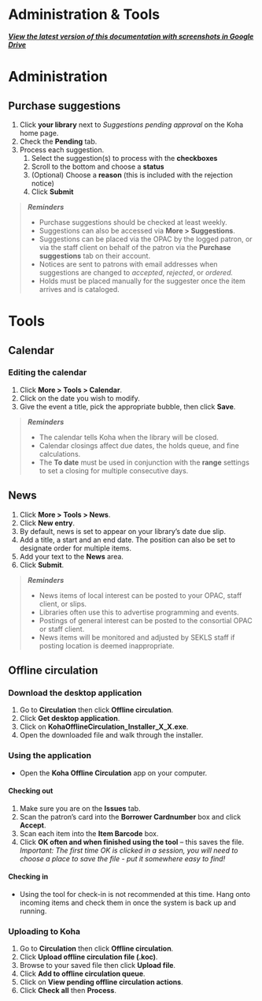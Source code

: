# Administration & Tools
[***View the latest version of this documentation with screenshots in Google Drive***](https://docs.google.com/document/d/1J0MWP24UeuPhBwmb6X5Zcj4pY8_K0ej_SK-FynJBXPQ/edit?usp=sharing)
# Administration
## Purchase suggestions
1. Click **your library** next to _Suggestions pending approval_ on the Koha home page.
2. Check the **Pending** tab.
3. Process each suggestion.
    1. Select the suggestion(s) to process with the **checkboxes**
    2. Scroll to the bottom and choose a **status**
    3. (Optional) Choose a **reason** (this is included with the rejection notice)
    4. Click **Submit**

> ***Reminders***
> - Purchase suggestions should be checked at least weekly.
> - Suggestions can also be accessed via **More > Suggestions**.
> - Suggestions can be placed via the OPAC by the logged patron, or via the staff client on behalf of the patron via the <strong>Purchase suggestions</strong> tab on their account.
> - Notices are sent to patrons with email addresses when suggestions are changed to <em>accepted</em>, <em>rejected</em>, or <em>ordered.</em>
> - Holds must be placed manually for the suggester once the item arrives and is cataloged.

# Tools
## Calendar
### Editing the calendar
1. Click **More > Tools > Calendar**.
2. Click on the date you wish to modify.
3. Give the event a title, pick the appropriate bubble, then click **Save**.
> ***Reminders***
> - The calendar tells Koha when the library will be closed.
> - Calendar closings affect due dates, the holds queue, and fine calculations.
> - The **To date** must be used in conjunction with the **range** settings to set a closing for multiple consecutive days.

## News
1. Click **More > Tools > News**.
2. Click **New entry**.
3. By default, news is set to appear on your library’s date due slip.
4. Add a title, a start and an end date. The position can also be set to designate order for multiple items.
5. Add your text to the **News** area.
6. Click **Submit**.
> ***Reminders***
> - News items of local interest can be posted to your OPAC, staff client, or slips.
> - Libraries often use this to advertise programming and events.
> - Postings of general interest can be posted to the consortial OPAC or staff client.
> - News items will be monitored and adjusted by SEKLS staff if posting location is deemed inappropriate.

## Offline circulation
### Download the desktop application
1. Go to **Circulation** then click **Offline circulation**.
2. Click **Get desktop application**.
3. Click on **KohaOfflineCirculation_Installer_X_X.exe**.
4. Open the downloaded file and walk through the installer.
### Using the application
- Open the **Koha Offline Circulation** app on your computer.
#### Checking out
1. Make sure you are on the **Issues** tab.
2. Scan the patron’s card into the **Borrower Cardnumber** box and click **Accept**.
3. Scan each item into the **Item Barcode** box.
4. Click **OK often and when finished using the tool** – this saves the file.
    _Important: The first time OK is clicked in a session, you will need to choose a place to save the file - put it somewhere easy to find!_

#### Checking in
- Using the tool for check-in is not recommended at this time. Hang onto incoming items and check them in once the system is back up and running.

### Uploading to Koha
1. Go to **Circulation** then click **Offline circulation**.
2. Click **Upload offline circulation file (.koc)**.
3. Browse to your saved file then click **Upload file**.
4. Click **Add to offline circulation queue**.
5. Click on **View pending offline circulation actions**.
6. Click **Check all** then **Process**.
